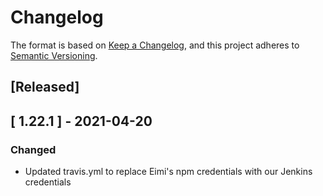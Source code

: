 # Changelog

The format is based on [Keep a Changelog](https://keepachangelog.com/en/1.0.0/),
and this project adheres to [Semantic Versioning](https://semver.org/spec/v2.0.0.html).

## [Released]

## [ 1.22.1 ] - 2021-04-20
### Changed
- Updated travis.yml to replace Eimi's npm credentials with our Jenkins credentials